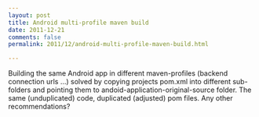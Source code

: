 ```yaml
---
layout: post
title: Android multi-profile maven build
date: 2011-12-21
comments: false
permalink: 2011/12/android-multi-profile-maven-build.html

---
```


Building the same Android app in different maven-profiles (backend connection urls ...) solved by copying projects pom.xml into different sub-folders and pointing them to andoid-application-original-source folder. The same (unduplicated) code, duplicated (adjusted) pom files. Any other recommendations?

